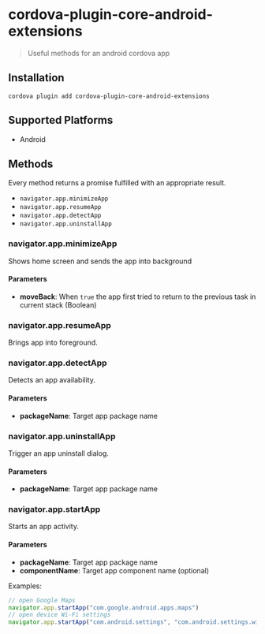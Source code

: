 # cordova-plugin-core-android-extensions
> Useful methods for an android cordova app

## Installation

    cordova plugin add cordova-plugin-core-android-extensions

## Supported Platforms

- Android

## Methods
Every method returns a promise fulfilled with an appropriate result.

- `navigator.app.minimizeApp`
- `navigator.app.resumeApp`
- `navigator.app.detectApp`
- `navigator.app.uninstallApp`

### navigator.app.minimizeApp
Shows home screen and sends the app into background

#### Parameters

- __moveBack__: When `true` the app first tried to return to the previous task in current stack (Boolean)

### navigator.app.resumeApp
Brings app into foreground.

### navigator.app.detectApp
Detects an app availability.

#### Parameters

- __packageName__: Target app package name

### navigator.app.uninstallApp
Trigger an app uninstall dialog.

#### Parameters

- __packageName__: Target app package name

### navigator.app.startApp
Starts an app activity.

#### Parameters

- __packageName__: Target app package name
- __componentName__: Target app component name (optional)

Examples:
```js
// open Google Maps
navigator.app.startApp("com.google.android.apps.maps")
// open device Wi-Fi settings
navigator.app.startApp("com.android.settings", "com.android.settings.wifi.WifiSettings")
```

